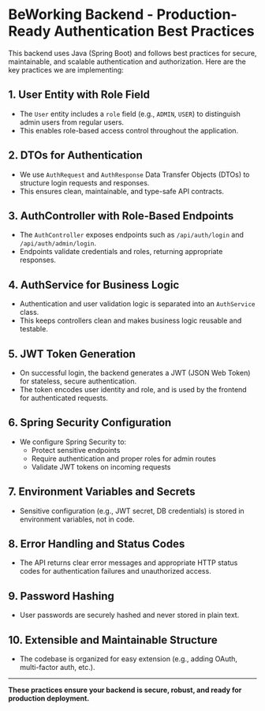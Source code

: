 # BeWorking Backend - Production-Ready Authentication Best Practices

This backend uses Java (Spring Boot) and follows best practices for secure, maintainable, and scalable authentication and authorization. Here are the key practices we are implementing:

## 1. User Entity with Role Field
- The `User` entity includes a `role` field (e.g., `ADMIN`, `USER`) to distinguish admin users from regular users.
- This enables role-based access control throughout the application.

## 2. DTOs for Authentication
- We use `AuthRequest` and `AuthResponse` Data Transfer Objects (DTOs) to structure login requests and responses.
- This ensures clean, maintainable, and type-safe API contracts.

## 3. AuthController with Role-Based Endpoints
- The `AuthController` exposes endpoints such as `/api/auth/login` and `/api/auth/admin/login`.
- Endpoints validate credentials and roles, returning appropriate responses.

## 4. AuthService for Business Logic
- Authentication and user validation logic is separated into an `AuthService` class.
- This keeps controllers clean and makes business logic reusable and testable.

## 5. JWT Token Generation
- On successful login, the backend generates a JWT (JSON Web Token) for stateless, secure authentication.
- The token encodes user identity and role, and is used by the frontend for authenticated requests.

## 6. Spring Security Configuration
- We configure Spring Security to:
  - Protect sensitive endpoints
  - Require authentication and proper roles for admin routes
  - Validate JWT tokens on incoming requests

## 7. Environment Variables and Secrets
- Sensitive configuration (e.g., JWT secret, DB credentials) is stored in environment variables, not in code.

## 8. Error Handling and Status Codes
- The API returns clear error messages and appropriate HTTP status codes for authentication failures and unauthorized access.

## 9. Password Hashing
- User passwords are securely hashed and never stored in plain text.

## 10. Extensible and Maintainable Structure
- The codebase is organized for easy extension (e.g., adding OAuth, multi-factor auth, etc.).

---

**These practices ensure your backend is secure, robust, and ready for production deployment.**

